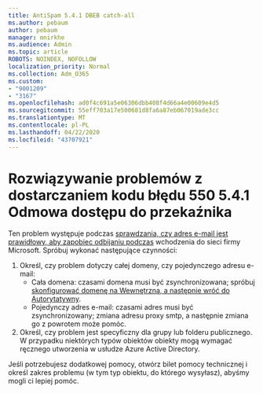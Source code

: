 ```yaml
---
title: AntiSpam 5.4.1 DBEB catch-all
ms.author: pebaum
author: pebaum
manager: mnirkhe
ms.audience: Admin
ms.topic: article
ROBOTS: NOINDEX, NOFOLLOW
localization_priority: Normal
ms.collection: Adm_O365
ms.custom:
- "9001209"
- "3167"
ms.openlocfilehash: ad0f4c691a5e06306dbb408f4d66a4e00609e4d5
ms.sourcegitcommit: 55eff703a17e500681d8fa6a87eb067019ade3cc
ms.translationtype: MT
ms.contentlocale: pl-PL
ms.lasthandoff: 04/22/2020
ms.locfileid: "43707921"
---
```

# <a name="fix-delivery-issues-for-error-code-550-541-relay-access-denied"></a>Rozwiązywanie problemów z dostarczaniem kodu błędu 550 5.4.1 Odmowa dostępu do przekaźnika

Ten problem występuje podczas [sprawdzania, czy adres e-mail jest prawidłowy, aby zapobiec odbijaniu podczas](https://docs.microsoft.com/exchange/mail-flow-best-practices/use-directory-based-edge-blocking) wchodzenia do sieci firmy Microsoft. Spróbuj wykonać następujące czynności:

1. Określ, czy problem dotyczy całej domeny, czy pojedynczego adresu e-mail:
    - Cała domena: czasami domena musi być zsynchronizowana; spróbuj [skonfigurować domenę na Wewnętrzną, a następnie wróć do Autorytatywny](https://docs.microsoft.com/exchange/mail-flow-best-practices/manage-accepted-domains/manage-accepted-domains).
    - Pojedynczy adres e-mail: czasami adres musi być zsynchronizowany; zmiana adresu proxy smtp, a następnie zmiana go z powrotem może pomóc.
2. Określ, czy problem jest specyficzny dla grupy lub folderu publicznego. W przypadku niektórych typów obiektów obiekty mogą wymagać ręcznego utworzenia w usłudze Azure Active Directory.

Jeśli potrzebujesz dodatkowej pomocy, otwórz bilet pomocy technicznej i określ zakres problemu (w tym typ obiektu, do którego wysyłasz), abyśmy mogli ci lepiej pomóc.